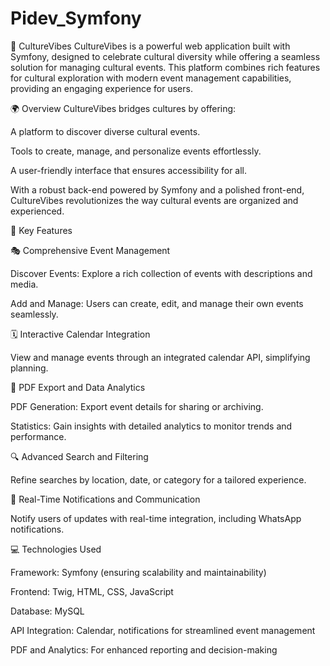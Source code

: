 # Pidev_Symfony
🌟 CultureVibes
CultureVibes is a powerful web application built with Symfony, designed to celebrate cultural diversity while offering a seamless solution for managing cultural events. This platform combines rich features for cultural exploration with modern event management capabilities, providing an engaging experience for users.

🌍 Overview
CultureVibes bridges cultures by offering:

A platform to discover diverse cultural events.

Tools to create, manage, and personalize events effortlessly.

A user-friendly interface that ensures accessibility for all.

With a robust back-end powered by Symfony and a polished front-end, CultureVibes revolutionizes the way cultural events are organized and experienced.


🔑 Key Features

🎭 Comprehensive Event Management

Discover Events: Explore a rich collection of events with descriptions and media.

Add and Manage: Users can create, edit, and manage their own events seamlessly.

🗓️ Interactive Calendar Integration

View and manage events through an integrated calendar API, simplifying planning.

📂 PDF Export and Data Analytics

PDF Generation: Export event details for sharing or archiving.

Statistics: Gain insights with detailed analytics to monitor trends and performance.

🔍 Advanced Search and Filtering

Refine searches by location, date, or category for a tailored experience.

💬 Real-Time Notifications and Communication

Notify users of updates with real-time integration, including WhatsApp notifications.

💻 Technologies Used

Framework: Symfony (ensuring scalability and maintainability)

Frontend: Twig, HTML, CSS, JavaScript

Database: MySQL

API Integration: Calendar, notifications for streamlined event management

PDF and Analytics: For enhanced reporting and decision-making

